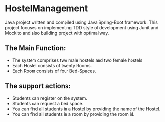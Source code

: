 # HostelManagement
Java project written and compiled using Java Spring-Boot framework. 
This project focuses on implementing TDD style of development using Junit and Mockito and also building project with optimal way.
## The Main Function:
- The system comprises two male hostels and two female hostels
- Each Hostel consists of twenty Rooms.
- Each Room consists of four Bed-Spaces.

## The support actions:
- Students can register on the system.
- Students can request a bed space.
- You can find all students in a Hostel by providing the name of the Hostel.
- You can find all students in a room by providing the room id.
